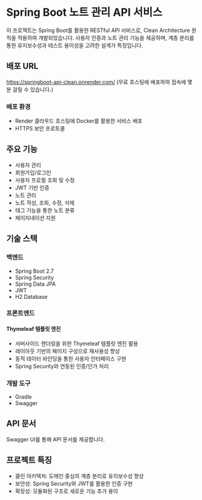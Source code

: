 # Spring Boot 노트 관리 API 서비스

이 프로젝트는 Spring Boot를 활용한 RESTful API 서비스로, Clean Architecture 원칙을 적용하여 개발되었습니다. 사용자 인증과 노트 관리 기능을 제공하며, 계층 분리를 통한 유지보수성과 테스트 용이성을 고려한 설계가 특징입니다.

## 배포 URL 
https://springboot-api-clean.onrender.com/
(무료 호스팅에 배포하여 접속에 몇 분 걸릴 수 있습니다.)

### 배포 환경
- Render 클라우드 호스팅에 Docker를 활용한 서비스 배포
- HTTPS 보안 프로토콜


## 주요 기능
- 사용자 관리
- 회원가입/로그인
- 사용자 프로필 조회 및 수정
- JWT 기반 인증
- 노트 관리
- 노트 작성, 조회, 수정, 삭제
- 태그 기능을 통한 노트 분류
- 페이지네이션 지원


## 기술 스택

### 백엔드
- Spring Boot 2.7
- Spring Security
- Spring Data JPA
- JWT
- H2 Database

### 프론트엔드

#### Thymeleaf 템플릿 엔진
- 서버사이드 렌더링을 위한 Thymeleaf 템플릿 엔진 활용
- 레이아웃 기반의 페이지 구성으로 재사용성 향상
- 동적 데이터 바인딩을 통한 사용자 인터페이스 구현
- Spring Security와 연동된 인증/인가 처리

### 개발 도구
- Gradle
- Swagger

## API 문서
Swagger UI를 통해 API 문서를 제공합니다.

## 프로젝트 특징
- 클린 아키텍처: 도메인 중심의 계층 분리로 유지보수성 향상
- 보안성: Spring Security와 JWT를 활용한 인증 구현
- 확장성: 모듈화된 구조로 새로운 기능 추가 용이
